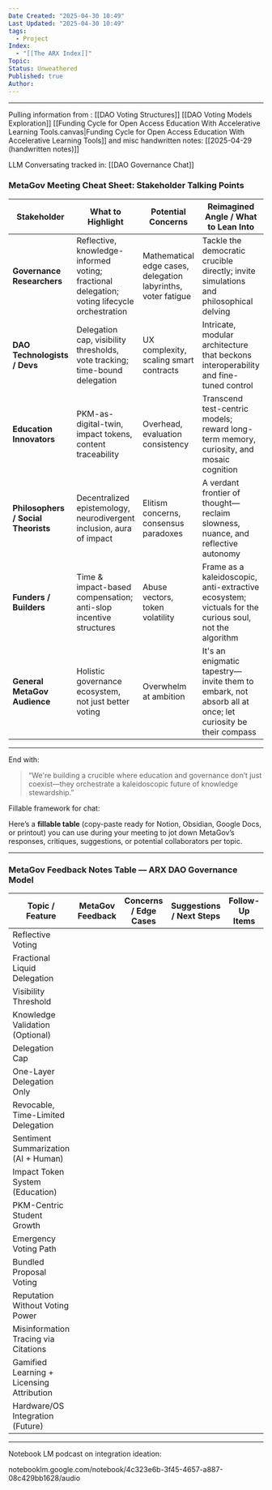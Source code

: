 ```yaml
---
Date Created: "2025-04-30 10:49"
Last Updated: "2025-04-30 10:49"
tags:
  - Project
Index:
  - "[[The ARX Index]]"
Topic: 
Status: Unweathered
Published: true
Author:
---
```

---

Pulling information from : [[DAO Voting Structures]] [[DAO Voting Models Exploration]] [[Funding Cycle for Open Access Education With Accelerative Learning Tools.canvas|Funding Cycle for Open Access Education With Accelerative Learning Tools]] and misc handwritten notes: [[2025-04-29 (handwritten notes)]]

LLM Conversating tracked in: [[DAO Governance Chat]]

### **MetaGov Meeting Cheat Sheet: Stakeholder Talking Points**

|**Stakeholder**|**What to Highlight**|**Potential Concerns**|**Reimagined Angle / What to Lean Into**|
|---|---|---|---|
|**Governance Researchers**|Reflective, knowledge-informed voting; fractional delegation; voting lifecycle orchestration|Mathematical edge cases, delegation labyrinths, voter fatigue|Tackle the democratic crucible directly; invite simulations and philosophical delving|
|**DAO Technologists / Devs**|Delegation cap, visibility thresholds, vote tracking; time-bound delegation|UX complexity, scaling smart contracts|Intricate, modular architecture that beckons interoperability and fine-tuned control|
|**Education Innovators**|PKM-as-digital-twin, impact tokens, content traceability|Overhead, evaluation consistency|Transcend test-centric models; reward long-term memory, curiosity, and mosaic cognition|
|**Philosophers / Social Theorists**|Decentralized epistemology, neurodivergent inclusion, aura of impact|Elitism concerns, consensus paradoxes|A verdant frontier of thought—reclaim slowness, nuance, and reflective autonomy|
|**Funders / Builders**|Time & impact-based compensation; anti-slop incentive structures|Abuse vectors, token volatility|Frame as a kaleidoscopic, anti-extractive ecosystem; victuals for the curious soul, not the algorithm|
|**General MetaGov Audience**|Holistic governance ecosystem, not just better voting|Overwhelm at ambition|It's an enigmatic tapestry—invite them to embark, not absorb all at once; let curiosity be their compass|

---

End with:

> “We're building a crucible where education and governance don’t just coexist—they orchestrate a kaleidoscopic future of knowledge stewardship.”


Fillable framework for chat:

Here’s a **fillable table** (copy-paste ready for Notion, Obsidian, Google Docs, or printout) you can use during your meeting to jot down MetaGov’s responses, critiques, suggestions, or potential collaborators per topic.

---

### **MetaGov Feedback Notes Table — ARX DAO Governance Model**

|**Topic / Feature**|**MetaGov Feedback**|**Concerns / Edge Cases**|**Suggestions / Next Steps**|**Follow-Up Items**|
|---|---|---|---|---|
|Reflective Voting|||||
|Fractional Liquid Delegation|||||
|Visibility Threshold|||||
|Knowledge Validation (Optional)|||||
|Delegation Cap|||||
|One-Layer Delegation Only|||||
|Revocable, Time-Limited Delegation|||||
|Sentiment Summarization (AI + Human)|||||
|Impact Token System (Education)|||||
|PKM-Centric Student Growth|||||
|Emergency Voting Path|||||
|Bundled Proposal Voting|||||
|Reputation Without Voting Power|||||
|Misinformation Tracing via Citations|||||
|Gamified Learning + Licensing Attribution|||||
|Hardware/OS Integration (Future)|||||

---


Notebook LM podcast on integration ideation:

notebooklm.google.com/notebook/4c323e6b-3f45-4657-a887-08c429bb1628/audio